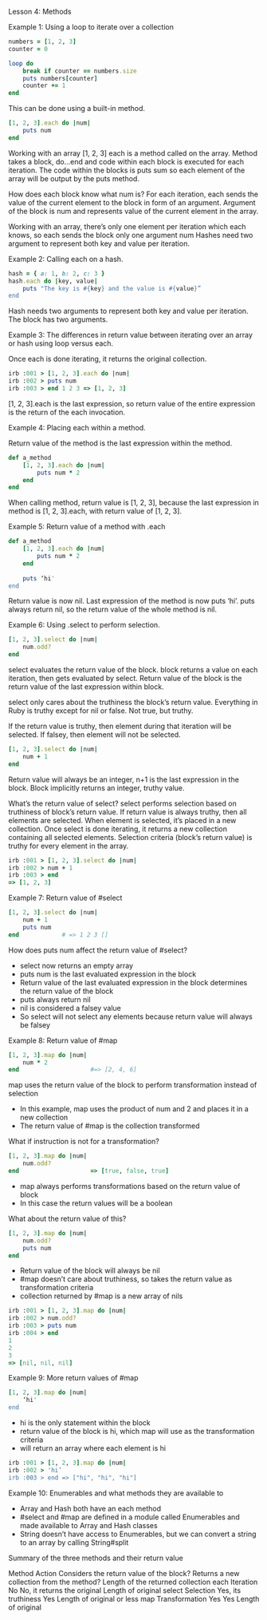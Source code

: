 Lesson 4: Methods

Example 1: Using a loop to iterate over a collection

```ruby
numbers = [1, 2, 3]
counter = 0 

loop do 
    break if counter == numbers.size 
    puts numbers[counter] 
    counter += 1
end
```
This can be done using a built-in method. 
```ruby
[1, 2, 3].each do |num| 
    puts num 
end
```
Working with an array 
[1, 2, 3]
each
 is a method called on the array. Method takes a block, 
do…end
and code within each block is executed for each iteration. 
The code within the blocks is 
puts sum
so each element of the array will be output by the 
puts
method.

How does each block know what
num
 is? For each iteration,
each
 sends the value of the current element to the block in form of an argument. Argument of the block is
num
 and represents value of the current element in the array. 

Working with an array, there’s only one element per iteration which
each
 knows, so each sends the block only one argument
num
Hashes need two argument to represent both key and value per iteration. 

Example 2: Calling each on a hash. 
```ruby
hash = { a: 1, b: 2, c: 3 } 
hash.each do |key, value| 
    puts "The key is #{key} and the value is #{value}”
end
```
Hash needs two arguments to represent both key and value per iteration. The block has two arguments.

Example 3: The differences in return value between iterating over an array or hash using loop versus each. 

Once each is done iterating, it returns the original collection.
```ruby
irb :001 > [1, 2, 3].each do |num| 
irb :002 > puts num 
irb :003 > end 1 2 3 => [1, 2, 3]
```
[1, 2, 3].each
is the last expression, so return value of the entire expression is the return of the each invocation. 

Example 4: Placing each within a method. 

Return value of the method is the last expression within the method. 
```ruby
def a_method 
    [1, 2, 3].each do |num| 
        puts num * 2 
    end
end
```
When calling method, return value is [1, 2, 3], because the last expression in method is [1, 2, 3].each, with return value of [1, 2, 3]. 

Example 5: Return value of a method with .each 
```ruby
def a_method 
    [1, 2, 3].each do |num| 
        puts num * 2 
    end 
    
    puts ‘hi'
end
```
Return value is now nil. Last expression of the method is now puts ‘hi’. puts always return nil, so the return value of the whole method is nil. 

Example 6: Using .select to perform selection.
```ruby
[1, 2, 3].select do |num| 
    num.odd?
end
```
select evaluates the return value of the block. block returns a value on each iteration, then gets evaluated by select. Return value of the block is the return value of the last expression within block. 

select only cares about the truthiness the block’s return value. Everything in Ruby is truthy except for nil or false. Not true, but truthy. 

If the return value is truthy, then element during that iteration will be selected. If falsey, then element will not be selected.
```ruby
[1, 2, 3].select do |num| 
    num + 1
end
```
Return value will always be an integer, n+1 is the last expression in the block. Block implicitly returns an integer, truthy value. 

What’s the return value of select? select performs selection based on truthiness of block’s return value. If return value is always truthy, then all elements are selected. When element is selected, it’s placed in a new collection. Once select is done iterating, it returns a new collection containing all selected elements. Selection criteria (block’s return value) is truthy for every element in the array.
```ruby
irb :001 > [1, 2, 3].select do |num| 
irb :002 > num + 1 
irb :003 > end 
=> [1, 2, 3]
```
Example 7: Return value of #select
```ruby
[1, 2, 3].select do |num| 
    num + 1 
    puts num 
end            # => 1 2 3 []
```
How does puts num affect the return value of #select?
* select now returns an empty array
* puts num is the last evaluated expression in the block
* Return value of the last evaluated expression in the block determines the return value of the block
* puts always return nil
* nil is considered a falsey value
* So select will not select any elements because return value will always be falsey

Example 8: Return value of #map
```ruby
[1, 2, 3].map do |num| 
    num * 2
end                    #=> [2, 4, 6]
```
map uses the return value of the block to perform transformation instead of selection
* In this example, map uses the product of num and 2 and places it in a new collection
* The return value of #map is the collection transformed 

What if instruction is not for a transformation?
```ruby
[1, 2, 3].map do |num| 
    num.odd?
end                    => [true, false, true]
```
* map always performs transformations based on the return value of block
* In this case the return values will be a boolean

What about the return value of this?
```ruby
[1, 2, 3].map do |num| 
    num.odd? 
    puts num 
end
```
* Return value of the block will always be nil
* #map doesn’t care about truthiness, so takes the return value as transformation criteria
* collection returned by #map is a new array of nils
```ruby
irb :001 > [1, 2, 3].map do |num| 
irb :002 > num.odd? 
irb :003 > puts num 
irb :004 > end 
1 
2 
3 
=> [nil, nil, nil]
```
Example 9: More return values of #map
```ruby
[1, 2, 3].map do |num| 
    ‘hi'
end
```
* hi is the only statement within the block
* return value of the block is hi, which map will use as the transformation criteria
* will return an array where each element is hi
```ruby
irb :001 > [1, 2, 3].map do |num| 
irb :002 > 'hi’ 
irb :003 > end => ["hi", "hi", "hi"]
```
Example 10: Enumerables and what methods they are available to

* Array and Hash both have an each method
* #select and #map are defined in a module called Enumerables and made available to Array and Hash classes
* String doesn’t have access to Enumerables, but we can convert a string to an array by calling String#split

Summary of the three methods and their return value

Method  Action  Considers the return value of the block?    Returns a new collection from the method?   Length of the returned collection
each    Iteration   No  No, it returns the original     Length of original 
select  Selection   Yes, its truthiness     Yes     Length of original or less 
map Transformation  Yes     Yes     Length of original 